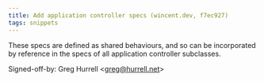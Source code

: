 ```yaml
---
title: Add application controller specs (wincent.dev, f7ec927)
tags: snippets
---
```


These specs are defined as shared behaviours, and so can be incorporated by reference in the specs of all application controller subclasses.

Signed-off-by: Greg Hurrell &lt;greg@hurrell.net&gt;
